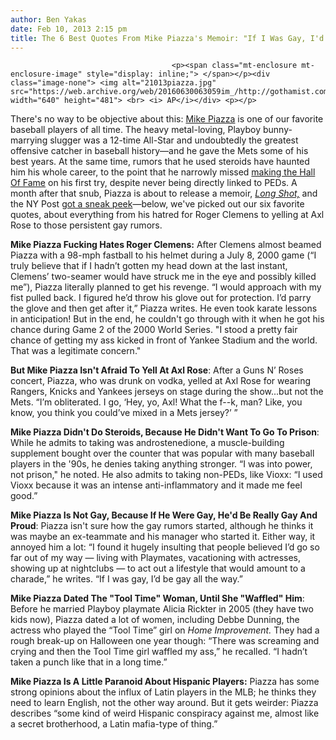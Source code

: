```yaml
---
author: Ben Yakas
date: Feb 10, 2013 2:15 pm
title: The 6 Best Quotes From Mike Piazza's Memoir: "If I Was Gay, I'd Be Gay All The Way"
---
```


	
										<p><span class="mt-enclosure mt-enclosure-image" style="display: inline;"> </span></p><div class="image-none"> <img alt="21013piazza.jpg" src="https://web.archive.org/web/20160630063059im_/http://gothamist.com/attachments/byakas/21013piazza.jpg" width="640" height="481"> <br> <i> AP</i></div> <p></p>

<p>There&apos;s no way to be objective about this: <a href="https://web.archive.org/web/20160630063059/http://gothamist.com/tags/mikepiazza">Mike Piazza</a> is one of our favorite baseball players of all time. The heavy metal-loving, Playboy bunny-marrying slugger was a 12-time All-Star and undoubtedly the greatest offensive catcher in baseball history&#x2014;and he gave the Mets some of his best years. At the same time, rumors that he used steroids have haunted him his whole career, to the point that he narrowly missed <a href="https://web.archive.org/web/20160630063059/http://gothamist.com/2013/01/09/mike_piazza_roger_clemens_barry_bon.php">making the Hall Of Fame</a> on his first try, despite never being directly linked to PEDs. A month after that snub, Piazza is about to release a memoir, <a href="https://web.archive.org/web/20160630063059/http://www.amazon.com/Long-Shot-Mike-Piazza/dp/1439150222"><em>Long Shot,</em></a> and the NY Post <a href="https://web.archive.org/web/20160630063059/http://www.nypost.com/p/news/local/gay_roids_you_don_know_squat_Y5gkOoydsabPL5owqNvUMN?utm_medium=rss&amp;utm_content=Local">got a sneak peek</a>&#x2014;below, we&apos;ve picked out our six favorite quotes, about everything from his hatred for Roger Clemens to yelling at Axl Rose to those persistent gay rumors.</p>

<p><strong>Mike Piazza Fucking Hates Roger Clemens:</strong> After Clemens almost beamed Piazza with a 98-mph fastball to his helmet during a July 8, 2000 game (&#x201C;I truly believe that if I hadn&#x2019;t gotten my head down at the last instant, Clemens&#x2019; two-seamer would have struck me in the eye and possibly killed me&#x201D;), Piazza literally planned to get his revenge. &#x201C;I would approach with my fist pulled back. I figured he&#x2019;d throw his glove out for protection. I&#x2019;d parry the glove and then get after it,&#x201D; Piazza writes. He even took karate lessons in anticipation! But in the end, he couldn&apos;t go through with it when he got his chance during Game 2 of the 2000 World Series. &quot;I stood a pretty fair chance of getting my ass kicked in front of Yankee Stadium and the world. That was a legitimate concern.&quot;</p>

<p><strong>But Mike Piazza Isn&apos;t Afraid To Yell At Axl Rose</strong>: After a Guns N&#x2019; Roses concert, Piazza, who was drunk on vodka, yelled at Axl Rose for wearing Rangers, Knicks and Yankees jerseys on stage during the show...but not the Mets. &#x201C;I&#x2019;m obliterated. I go, &#x2018;Hey, yo, Axl! What the f--k, man? Like, you know, you think you could&#x2019;ve mixed in a Mets jersey?&#x2019; &#x201D;</p>

<p><strong>Mike Piazza Didn&apos;t Do Steroids, Because He Didn&apos;t Want To Go To Prison</strong>: While he admits to taking was androstenedione, a muscle-building supplement bought over the counter that was popular with many baseball players in the &apos;90s, he denies taking anything stronger. &#x201C;I was into power, not prison,&quot; he noted. He also admits to taking non-PEDs, like Vioxx: &#x201C;I used Vioxx because it was an intense anti-inflammatory and it made me feel good.&#x201D;</p>

<p><strong>Mike Piazza Is Not Gay, Because If He Were Gay, He&apos;d Be Really Gay And Proud</strong>: Piazza isn&apos;t sure how the gay rumors started, although he thinks it was maybe an ex-teammate and his manager who started it. Either way, it annoyed him a lot: &#x201C;I found it hugely insulting that people believed I&#x2019;d go so far out of my way &#x2014; living with Playmates, vacationing with actresses, showing up at nightclubs &#x2014; to act out a lifestyle that would amount to a charade,&#x201D; he writes. &#x201C;If I was gay, I&#x2019;d be gay all the way.&#x201D;</p>

<p><strong>Mike Piazza Dated The &quot;Tool Time&quot; Woman, Until She &quot;Waffled&quot; Him</strong>: Before he married Playboy playmate Alicia Rickter in 2005 (they have two kids now), Piazza dated a lot of women, including Debbe Dunning, the actress who played the &#x201C;Tool Time&#x201D; girl on <em>Home Improvement.</em> They had a rough break-up on Halloween one year though: &#x201C;There was screaming and crying and then the Tool Time girl waffled my ass,&#x201D; he recalled. &#x201C;I hadn&#x2019;t taken a punch like that in a long time.&#x201D;</p>

<p><strong>Mike Piazza Is A Little Paranoid About Hispanic Players:</strong> Piazza has some strong opinions about the influx of Latin players in the MLB; he thinks they need to learn English, not the other way around. But it gets weirder: Piazza describes &#x201C;some kind of weird Hispanic conspiracy against me, almost like a secret brotherhood, a Latin mafia-type of thing.&#x201D;</p>					
										
									
				